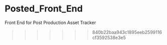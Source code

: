 # Posted_Front_End
Front End for Post Production Asset Tracker
>>>>>>> 840b22baa943c1895eeb2599116cf3592538e3e5
